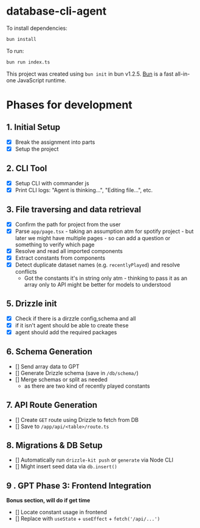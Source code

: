 # database-cli-agent

To install dependencies:

```bash
bun install
```

To run:

```bash
bun run index.ts
```

This project was created using `bun init` in bun v1.2.5. [Bun](https://bun.sh) is a fast all-in-one JavaScript runtime.

# Phases for development

## 1. Initial Setup

- [x] Break the assignment into parts
- [x] Setup the project

## 2. CLI Tool

- [x] Setup CLI with commander js
- [x] Print CLI logs: "Agent is thinking...", "Editing file...", etc.

## 3. File traversing and data retrieval

- [x] Confirm the path for project from the user
- [x] Parse `app/page.tsx` - taking an assumption atm for spotify project - but later we might have multiple pages - so can add a question or something to verify which page
- [x] Resolve and read all imported components
- [x] Extract constants from components
- [x] Detect duplicate dataset names (e.g. `recentlyPlayed`) and resolve conflicts
  - Got the constants it's in string only atm - thinking to pass it as an array only to API might be better for models to understood

## 5. Drizzle init

- [x] Check if there is a dirzzle config,schema and all
- [x] if it isn't agent should be able to create these
- [x] agent should add the required packages

## 6. Schema Generation

- [] Send array data to GPT
- [] Generate Drizzle schema (save in `/db/schema/`)
- [] Merge schemas or split as needed
  - as there are two kind of recently played constants

## 7. API Route Generation

- [] Create `GET` route using Drizzle to fetch from DB
- [] Save to `/app/api/<table>/route.ts`

## 8. Migrations & DB Setup

- [] Automatically run `drizzle-kit push` or `generate` via Node CLI
- [] Might insert seed data via `db.insert()`

## 9 . GPT Phase 3: Frontend Integration

**Bonus section, will do if get time**

- [] Locate constant usage in frontend
- [] Replace with `useState` + `useEffect` + `fetch('/api/...')`
